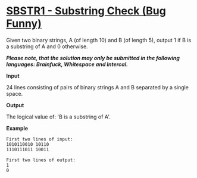 # [SBSTR1 - Substring Check (Bug Funny)](https://www.spoj.com/problems/SBSTR1/)

Given two binary strings, A (of length 10) and B (of length 5), output 1 if B is a substring of A and 0 otherwise.

**_Please note, that the solution may only be submitted in the following languages: Brainfuck, Whitespace and Intercal._**

**Input**

24 lines consisting of pairs of binary strings A and B separated by a single space.

**Output**

The logical value of: 'B is a substring of A'.

**Example**

```
First two lines of input:
1010110010 10110
1110111011 10011

First two lines of output:
1
0
```
